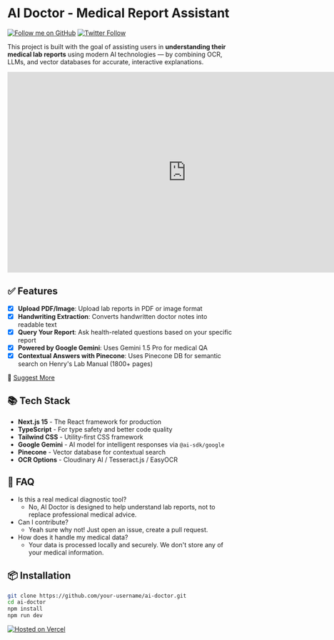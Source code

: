 # AI Doctor - Medical Report Assistant
[![Follow me on GitHub](https://img.shields.io/github/followers/akshaysinhaaa?label=Follow%20Me&style=social)](https://github.com/akshaysinhaaa)
[![Twitter Follow](https://img.shields.io/twitter/follow/0xakshayyy?style=social)](https://x.com/0xakshayyy)

This project is built with the goal of assisting users in **understanding their medical lab reports** using modern AI technologies — by combining OCR, LLMs, and vector databases for accurate, interactive explanations.

<div align="center">
  <iframe 
    width="800" 
    height="450" 
    src="https://youtu.be/KYCtHzIJP7o" 
    title="AI Doctor Demo" 
    frameborder="0" 
    allow="accelerometer; autoplay; clipboard-write; encrypted-media; gyroscope; picture-in-picture" 
    allowfullscreen>
  </iframe>
</div>

## ✅ Features
- [x] **Upload PDF/Image**: Upload lab reports in PDF or image format
- [x] **Handwriting Extraction**: Converts handwritten doctor notes into readable text
- [x] **Query Your Report**: Ask health-related questions based on your specific report
- [x] **Powered by Google Gemini**: Uses Gemini 1.5 Pro for medical QA
- [x] **Contextual Answers with Pinecone**: Uses Pinecone DB for semantic search on Henry's Lab Manual (1800+ pages)

📑 [Suggest More](https://github.com/akshaysinhaaa/ai-doctor/issues/new)

## 📚 Tech Stack
- **Next.js 15** - The React framework for production
- **TypeScript** - For type safety and better code quality
- **Tailwind CSS** - Utility-first CSS framework
- **Google Gemini** - AI model for intelligent responses via `@ai-sdk/google`
- **Pinecone** - Vector database for contextual search
- **OCR Options** - Cloudinary AI / Tesseract.js / EasyOCR

## 🤔 FAQ
- Is this a real medical diagnostic tool?
  - No, AI Doctor is designed to help understand lab reports, not to replace professional medical advice.
- Can I contribute?
  - Yeah sure why not! Just open an issue, create a pull request.
- How does it handle my medical data?
  - Your data is processed locally and securely. We don't store any of your medical information.

## 📦 Installation
```bash
git clone https://github.com/your-username/ai-doctor.git
cd ai-doctor
npm install
npm run dev
```
[![Hosted on Vercel](https://images.ctfassets.net/e5382hct74si/78Olo8EZRdUlcDUFQvnzG7/fa4cdb6dc04c40fceac194134788a0e2/1618983297-powered-by-vercel.svg)](https://ai-doctor-zeta.vercel.app/)
